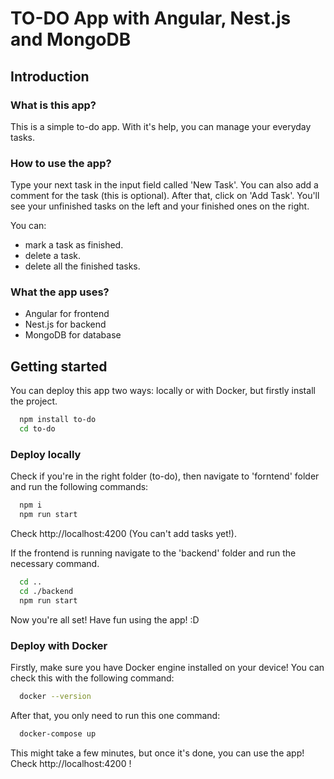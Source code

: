 # TO-DO App with Angular, Nest.js and MongoDB

## Introduction

### What is this app?

This is a simple to-do app. With it's help, you can manage your everyday tasks.

### How to use the app?

Type your next task in the input field called 'New Task'. You can also add a comment for the task (this is optional). After that, click on 'Add Task'. You'll see your unfinished tasks on the left and your finished ones on the right.

You can:

- mark a task as finished.
- delete a task.
- delete all the finished tasks.

### What the app uses?

- Angular for frontend
- Nest.js for backend
- MongoDB for database

## Getting started

You can deploy this app two ways: locally or with Docker, but firstly install the project.

```bash
  npm install to-do
  cd to-do
```

### Deploy locally

Check if you're in the right folder (to-do), then navigate to 'forntend' folder and run the following commands:

```bash
  npm i
  npm run start
```

Check http://localhost:4200 (You can't add tasks yet!).

If the frontend is running navigate to the 'backend' folder and run the necessary command.

```bash
  cd ..
  cd ./backend
  npm run start
```

Now you're all set! Have fun using the app! :D

### Deploy with Docker

Firstly, make sure you have Docker engine installed on your device! You can check this with the following command:

```bash
  docker --version
```

After that, you only need to run this one command:

```bash
  docker-compose up
```

This might take a few minutes, but once it's done, you can use the app! Check http://localhost:4200 !
